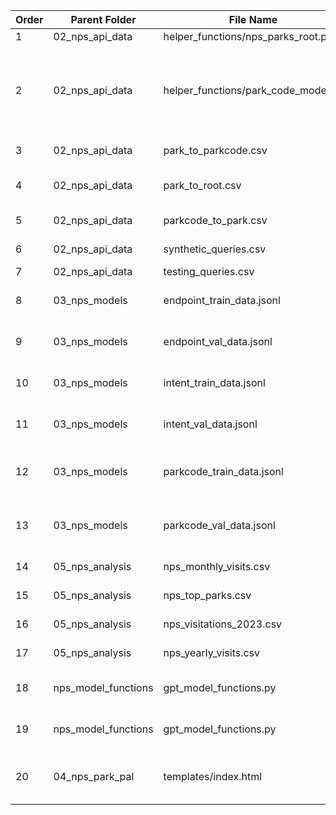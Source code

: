 | Order |   Parent Folder     |             File Name               |                         Description                                      | 
|-------|---------------------|-------------------------------------|--------------------------------------------------------------------------|
| 1     | 02_nps_api_data     | helper_functions/nps_parks_root.py  | List of root park names                                                  |
| 2     | 02_nps_api_data     | helper_functions/park_code_model.py | Creates a logistic regression model to predict the park code based on a user query. This model is only used in the synthetic data creation process           |
| 3     | 02_nps_api_data     | park_to_parkcode.csv                | Mapping dictionary for full park name to parkcode                        |
| 4     | 02_nps_api_data     | park_to_root.csv                    | Mapping dictionary for full park name to abbreviated park name           |
| 5     | 02_nps_api_data     | parkcode_to_park.csv                | Mapping dictionary for parkcode to full park name                        |
| 6     | 02_nps_api_data     | synthetic_queries.csv               | Training and validation synthetic queries                                |
| 7     | 02_nps_api_data     | testing_queries.csv                 | Testing synthetic queries                                                |
| 8     | 03_nps_models       | endpoint_train_data.jsonl           | Training prompt and completion data for fine-tuning GPT endpoint model   |
| 9     | 03_nps_models       | endpoint_val_data.jsonl             | Validation prompt and completion data for fine-tuning GPT endpoint model |
| 10    | 03_nps_models       | intent_train_data.jsonl             | Training prompt and completion data for fine-tuning GPT intent model     |
| 11    | 03_nps_models       | intent_val_data.jsonl               | Validation prompt and completion data for fine-tuning GPT intent model   |
| 12    | 03_nps_models       | parkcode_train_data.jsonl           | Training prompt and completion data for fine-tuning GPT parkcode model   |
| 13    | 03_nps_models       | parkcode_val_data.jsonl             | Validation prompt and completion data for fine-tuning GPT parkcode model |
| 14    | 05_nps_analysis     | nps_monthly_visits.csv              | NPS monthly visit data by region 2023                                    |
| 15    | 05_nps_analysis     | nps_top_parks.csv                   | Top 10 National Parks by visits in 2023                                  |
| 16    | 05_nps_analysis     | nps_visitations_2023.csv            | Data collected from https://irma.nps.gov/Portal/                         |
| 17    | 05_nps_analysis     | nps_yearly_visits.csv               | 2023 yearly visit data by region                                         |
| 18    | nps_model_functions | gpt_model_functions.py              | Prepare synthetic data for GPT consumption and fine-tune models          |
| 19    | nps_model_functions | gpt_model_functions.py              | Use GPT model to make API calls provided a user query                    |
| 20    | 04_nps_park_pal     | templates/index.html                | Includes the code to create a simple web-based chat interface for the "National Parks Chatbot: Park Pal."           |